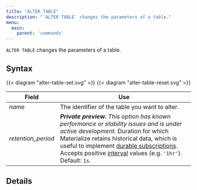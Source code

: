 ```yaml
---
title: "ALTER TABLE"
description: "`ALTER TABLE` changes the parameters of a table."
menu:
  main:
    parent: 'commands'
---
```


`ALTER TABLE` changes the parameters of a table.

## Syntax

{{< diagram "alter-table-set.svg" >}}
{{< diagram "alter-table-reset.svg" >}}

Field | Use
------|-----
_name_ | The identifier of the table you want to alter.
_retention_period_ | ***Private preview.** This option has known performance or stability issues and is under active development.* Duration for which Materialize retains historical data, which is useful to implement [durable subscriptions](/transform-data/patterns/durable-subscriptions/#history-retention-period). Accepts positive [interval](/sql/types/interval/) values (e.g. `'1hr'`). Default: `1s`.

## Details
